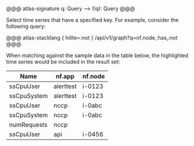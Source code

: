 @@@ atlas-signature
q: Query
-->
(!q): Query
@@@

Select time series that have a specified key. For example, consider the following
query:

@@@ atlas-stacklang { hilite=:not }
/api/v1/graph?q=nf.node,:has,:not
@@@

When matching against the sample data in the table below, the highlighted time series would be
included in the result set:

<table>
  <thead>
  <th>Name</th><th>nf.app</th><th>nf.node</th>
  </thead>
  <tbody>
  <tr>
    <td>ssCpuUser</td>
    <td>alerttest</td>
    <td>i-0123</td>
  </tr><tr>
    <td>ssCpuSystem</td>
    <td>alerttest</td>
    <td>i-0123</td>
  </tr><tr>
    <td>ssCpuUser</td>
    <td>nccp</td>
    <td>i-0abc</td>
  </tr><tr>
    <td>ssCpuSystem</td>
    <td>nccp</td>
    <td>i-0abc</td>
  </tr><tr class="atlas-hilite">
    <td>numRequests</td>
    <td>nccp</td>
    <td>&nbsp;</td>
  </tr><tr>
    <td>ssCpuUser</td>
    <td>api</td>
    <td>i-0456</td>
  </tr>
  </tbody>
</table>
